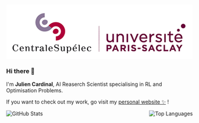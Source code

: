 <img align="center" src="assets/CS-saclay-banner.png" alt="banner"/>

### Hi there 👋

I'm **Julien Cardinal**, AI Reaserch Scientist specialising in RL and Optimisation Problems.

If you want to check out my work, go visit my [personal website ✨](https://www.kreyparion.com/) !

<div style="display: flex; justify-content: space-between; align-items: center">
    <div  style="margin-right: 5px;">
        <img src="https://github-readme-stats.vercel.app/api?username=kreyparion&show_icons=true&theme=radical" alt="GitHub Stats"  width="85%"/>
    </div>
    <div>
        <img src="https://github-readme-stats.vercel.app/api/top-langs/?username=kreyparion&theme=radical&count_private=true&layout=compact" alt="Top Languages" width="100%"/>
    </div>
</div>
